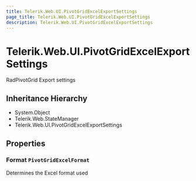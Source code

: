 ```yaml
---
title: Telerik.Web.UI.PivotGridExcelExportSettings
page_title: Telerik.Web.UI.PivotGridExcelExportSettings
description: Telerik.Web.UI.PivotGridExcelExportSettings
---
```


# Telerik.Web.UI.PivotGridExcelExportSettings

RadPivotGrid Export settings

## Inheritance Hierarchy

* System.Object
* Telerik.Web.StateManager
* Telerik.Web.UI.PivotGridExcelExportSettings

## Properties

###  Format `PivotGridExcelFormat`

Determines the Excel format used

